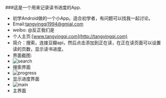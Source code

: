 ###这是一个用来记录读书进度的App.
- 初学Android做的一个小App。适合初学者，有问题可以找我一起讨论。
- Email:tangyingqi1994@gmial.com
- weibo: @反正我们是
- 个人主页:[www.tangyingqi.com](http://tangyingqi.com)
- 简介：搜索，连接豆瓣api，然后点击添加到正在读，在正在读页面可以设置读的页数，显示读书进度。
- 界面截图:   
- ![search](http://i1.tietuku.com/da0c5e24a7b97b8e.png)   
-  搜索界面   
-   ![progress](http://i1.tietuku.com/5f547a0263e46e59.png)   
-   显示进度界面   
-   ![main](http://i1.tietuku.com/2763e5bfc542f936.png)   
-    主界面


 

 

  

